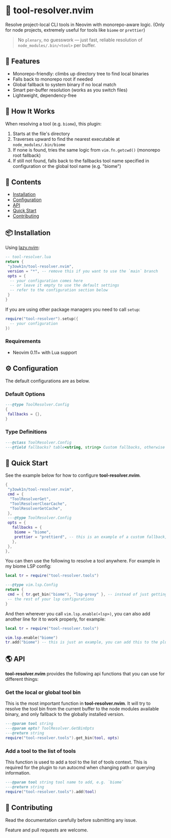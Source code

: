# 🧰 tool-resolver.nvim

Resolve project-local CLI tools in Neovim with monorepo-aware logic. (Only for node projects, extremely useful for tools like `biome` or `prettier`)

> No `plenary`, no guesswork — just fast, reliable resolution of `node_modules/.bin/<tool>` per buffer.

## 🚀 Features

- Monorepo-friendly: climbs up directory tree to find local binaries
- Falls back to monorepo root if needed
- Global fallback to system binary if no local match
- Smart per-buffer resolution (works as you switch files)
- Lightweight, dependency-free

## 🧠 How It Works

When resolving a tool (e.g. `biome`), this plugin:

1. Starts at the file's directory
2. Traverses upward to find the nearest executable at `node_modules/.bin/biome`
3. If none is found, tries the same logic from `vim.fn.getcwd()` (monorepo root fallback)
4. If still not found, falls back to the fallbacks tool name specified in configuration or the global tool name (e.g. "biome")

<!-- panvimdoc-ignore-start -->

## 📕 Contents

- [Installation](#-installation)
- [Configuration](#%EF%B8%8F-configuration)
- [API](#-api)
- [Quick Start](#-quick-start)
- [Contributing](#-contributing)

<!-- panvimdoc-ignore-end -->

## 📦 Installation

Using [lazy.nvim](https://github.com/folke/lazy.nvim):

```lua
-- tool-resolver.lua
return {
 "y3owk1n/tool-resolver.nvim",
 version = "*", -- remove this if you want to use the `main` branch
 opts = {
  -- your configuration comes here
  -- or leave it empty to use the default settings
  -- refer to the configuration section below
 }
}
```

If you are using other package managers you need to call `setup`:

```lua
require("tool-resolver").setup({
  -- your configuration
})
```

### Requirements

- Neovim 0.11+ with Lua support

## ⚙️ Configuration

The default configurations are as below.

### Default Options

```lua
---@type ToolResolver.Config
{
 fallbacks = {},
}
```

### Type Definitions

```lua
---@class ToolResolver.Config
---@field fallbacks? table<string, string> Custom fallbacks, otherwise uses it's name
```

## 🚀 Quick Start

See the example below for how to configure **tool-resolver.nvim**.

```lua
{
 "y3owk1n/tool-resolver.nvim",
 cmd = {
  "ToolResolverGet",
  "ToolResolverClearCache",
  "ToolResolverGetCache",
 },
 ---@type ToolResolver.Config
 opts = {
   fallbacks = {
    biome = "biome",
    prettier = "prettierd", -- this is an example of a custom fallback, instead of fallback to `prettier`, fallback to `prettierd` instead.
   },
 },
},
```

You can then use the following to resolve a tool anywhere. For example in my biome LSP config:

```lua
local tr = require("tool-resolver.tools")

---@type vim.lsp.Config
return {
 cmd = { tr.get_bin("biome"), "lsp-proxy" }, -- instead of just getting it from the global bin, use tool-resolver for it.
 -- the rest of your lsp configurations
}
```

And then wherever you call `vim.lsp.enable(<lsp>)`, you can also add another line for it to work properly, for example:

```lua
local tr = require("tool-resolver.tools")

vim.lsp.enable("biome")
tr.add("biome") -- this is just an example, you can add this to the plugin init or config initialization function too.
```

## 🌎 API

**tool-resolver.nvim** provides the following api functions that you can use for different things:

### Get the local or global tool bin

This is the most important function in **tool-resolver.nvim**. It will try to resolve the tool bin from the current buffer to the node modules available binary, and only fallback to the globally installed version.

```lua
---@param tool string
---@param opts? ToolResolver.GetBinOpts
---@return string
require("tool-resolver.tools").get_bin(tool, opts)
```

### Add a tool to the list of tools

This function is used to add a tool to the list of tools context. This is required for the plugin to run autocmd when changing path or querying information.

```lua
---@param tool string tool name to add, e.g. `biome`
---@return string
require("tool-resolver.tools").add(tool)
```

<!-- panvimdoc-ignore-start -->

## 🤝 Contributing

Read the documentation carefully before submitting any issue.

Feature and pull requests are welcome.

<!-- panvimdoc-ignore-end -->
